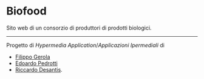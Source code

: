 # Biofood #
Sito web di un consorzio di produttori di prodotti biologici.

---

Progetto di _Hypermedia Application_/_Applicazioni Ipermediali_ di
  * [Filippo Gerola](mailto:filippo.gerola@gmail.com)
  * [Edoardo Pedrotti](mailto:edobounce@gmail.com)
  * [Riccardo Desantis](mailto:effetti@gmail.com).